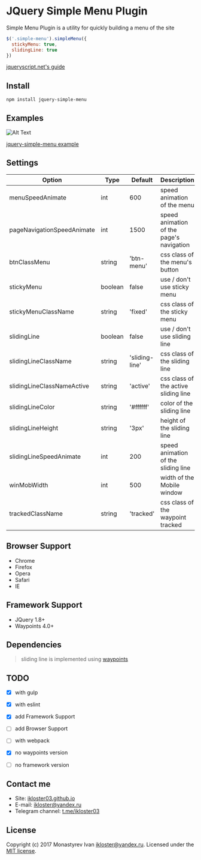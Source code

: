 # JQuery Simple Menu Plugin

Simple Menu Plugin is a utility for quickly building a menu of the site

```js
$('.simple-menu').simpleMenu({
  stickyMenu: true,
  slidingLine: true
})
```

[jqueryscript.net's guide](http://www.jqueryscript.net/menu/Responsive-Sticky-Navigation-Plugin-jQuery-Simple-Menu.html)

## Install

```
npm install jquery-simple-menu
```


## Examples
![Alt Text](https://github.com/ikloster03/jquery-simple-menu/raw/master/images/example.gif)


[jquery-simple-menu example](https://ikloster03.github.io/jquery-simple-menu/)


## Settings

Option | Type | Default | Description
------ | ---- | ------- | -----------
menuSpeedAnimate | int | 600 | speed animation of the menu
pageNavigationSpeedAnimate | int | 1500 | speed animation of the page's navigation 
btnClassMenu | string | 'btn-menu' | css class of the menu's button
stickyMenu | boolean | false | use / don't use sticky menu
stickyMenuClassName | string | 'fixed' | css class of the sticky menu
slidingLine | boolean | false | use / don't use sliding line
slidingLineClassName | string | 'sliding-line' |  css class of the sliding line
slidingLineClassNameActive | string | 'active' | css class of the active sliding line
slidingLineColor | string | '#ffffff' | color of the sliding line
slidingLineHeight | string | '3px' | height of the sliding line
slidingLineSpeedAnimate | int | 200 | speed animation of the sliding line
winMobWidth | int | 500 | width of the Mobile window
trackedClassName | string | 'tracked' | css class of the waypoint tracked

## Browser Support

- Chrome
- Firefox
- Opera
- Safari
- IE

## Framework Support

- JQuery 1.8+
- Waypoints 4.0+


## Dependencies

> sliding line is implemented using [waypoints](https://github.com/imakewebthings/waypoints)


## TODO

- [x] with gulp
- [x] with eslint
- [x] add Framework Support
- [ ] add Browser Support
- [ ] with webpack
- [x] no waypoints version
- [ ] no framework version


## Contact me

- Site: [ikloster03.github.io](https://ikloster03.github.io)
- E-mail: <ikloster@yandex.ru>
- Telegram channel: [t.me/ikloster03](https://t.me/ikloster03)


## License

Copyright (c) 2017 Monastyrev Ivan <ikloster@yandex.ru>. Licensed under the [MIT license](https://github.com/ikloster03/jquery-simple-menu/blob/master/LICENSE).
